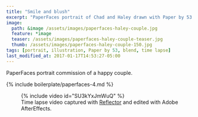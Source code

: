 ```yaml
---
title: "Smile and blush"
excerpt: "PaperFaces portrait of Chad and Haley drawn with Paper by 53 on an iPad."
image: 
  path: &image /assets/images/paperfaces-haley-couple.jpg 
  feature: *image
  teaser: /assets/images/paperfaces-haley-couple-teaser.jpg
  thumb: /assets/images/paperfaces-haley-couple-150.jpg
tags: [portrait, illustration, Paper by 53, blend, time lapse]
last_modified_at: 2017-01-17T14:53:27-05:00
---
```


PaperFaces portrait commission of a happy couple.

{% include boilerplate/paperfaces-4.md %}

<figure>
	{% include video id="SU3kYxJmWuQ" %}
	<figcaption>Time lapse video captured with <a href="http://www.airsquirrels.com/reflector/">Reflector</a> and edited with Adobe AfterEffects.</figcaption>
</figure>

